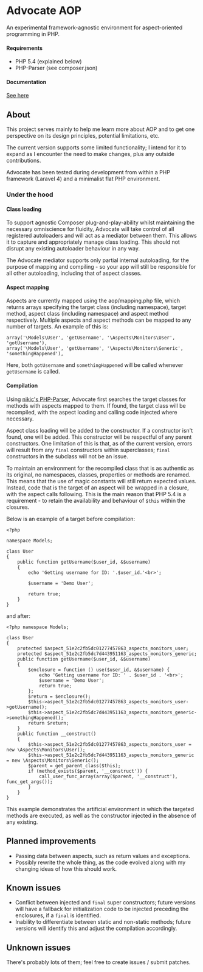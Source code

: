 # Advocate AOP

An experimental framework-agnostic environment for aspect-oriented programming in PHP.

#### Requirements

* PHP 5.4 (explained below)
* PHP-Parser (see composer.json)

#### Documentation

[See here](https://github.com/tcopestake/Advocate-AOP/tree/master/doc)

## About

This project serves mainly to help me learn more about AOP and to get one perspective on its design principles, potential limitations, etc.

The current version supports some limited functionality; I intend for it to expand as I encounter the need to make changes, plus any outside contributions.

Advocate has been tested during development from within a PHP framework (Laravel 4) and a minimalist flat PHP environment.

### Under the hood

#### Class loading

To support agnostic Composer plug-and-play-ability whilst maintaining the necessary omniscience for fluidity, Advocate will take control of all registered autoloaders and will act as a mediator between them. This allows it to capture and appropriately manage class loading. This should not disrupt any existing autoloader behaviour in any way.

The Advocate mediator supports only partial internal autoloading, for the purpose of mapping and compiling - so your app will still be responsible for all other autoloading, including that of aspect classes.

#### Aspect mapping

Aspects are currently mapped using the aop/mapping.php file, which returns arrays specifying the target class (including namespace), target method, aspect class (including namespace) and aspect method respectively. Multiple aspects and aspect methods can be mapped to any number of targets. An example of this is:

    array('\Models\User', 'getUsername', '\Aspects\Monitors\User', 'gotUsername'),
    array('\Models\User', 'getUsername', '\Aspects\Monitors\Generic', 'somethingHappened'),

Here, both `gotUsername` and `somethingHappened` will be called whenever `getUsername` is called.

#### Compilation

Using [nikic's PHP-Parser](https://github.com/nikic/PHP-Parser), Advocate first searches the target classes for methods with aspects mapped to them. If found, the target class will be recompiled, with the aspect loading and calling code injected where necessary.

Aspect class loading will be added to the constructor. If a constructor isn't found, one will be added. This constructor will be respectful of any parent constructors. One limitation of this is that, as of the current version, errors will result from any `final` constructors within superclasses; `final` constructors in the subclass will not be an issue.

To maintain an environment for the recompiled class that is as authentic as its original, no namespaces, classes, properties or methods are renamed. This means that the use of magic constants will still return expected values. Instead, code that is the target of an aspect will be wrapped in a closure, with the aspect calls following. This is the main reason that PHP 5.4 is a requirement - to retain the availability and behaviour of `$this` within the closures.

Below is an example of a target before compilation:

    <?php

    namespace Models;

    class User
    {
        public function getUsername($user_id, &$username)
        {
            echo 'Getting username for ID: '.$user_id.'<br>';

            $username = 'Demo User';

            return true;
        }
    }

and after:

    <?php namespace Models;

    class User
    {
        protected $aspect_51e2c2fb5dc01277457863_aspects_monitors_user;
        protected $aspect_51e2c2fb5dc7d443951163_aspects_monitors_generic;
        public function getUsername($user_id, &$username)
        {
            $enclosure = function () use($user_id, &$username) {
                echo 'Getting username for ID: ' . $user_id . '<br>';
                $username = 'Demo User';
                return true;
            };
            $return = $enclosure();
            $this->aspect_51e2c2fb5dc01277457863_aspects_monitors_user->gotUsername();
            $this->aspect_51e2c2fb5dc7d443951163_aspects_monitors_generic->somethingHappened();
            return $return;
        }
        public function __construct()
        {
            $this->aspect_51e2c2fb5dc01277457863_aspects_monitors_user = new \Aspects\Monitors\User();
            $this->aspect_51e2c2fb5dc7d443951163_aspects_monitors_generic = new \Aspects\Monitors\Generic();
            $parent = get_parent_class($this);
            if (method_exists($parent, '__construct')) {
                call_user_func_array(array($parent, '__construct'), func_get_args());
            }
        }
    }

This example demonstrates the artificial environment in which the targeted methods are executed, as well as the constructor injected in the absence of any existing.

## Planned improvements

* Passing data between aspects, such as return values and exceptions.
* Possibly rewrite the whole thing, as the code evolved along with my changing ideas of how this should work.

## Known issues

* Conflict between injected and `final` super constructors; future versions will have a fallback for initialization code to be injected preceding the enclosures, if a `final` is identified.
* Inability to differentiate between static and non-static methods; future versions will identify this and adjust the compilation accordingly.

## Unknown issues

There's probably lots of them; feel free to create issues / submit patches.
